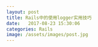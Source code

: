 ```yaml
---
layout: post
title: Rails中的使用logger实用技巧
date:   2017-08-23 15:30:06
categories: Rails
image: /assets/images/post.jpg
---
```

